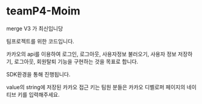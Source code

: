 # teamP4-Moim

merge V3 가 최신입니당

팀프로젝트를 위한 코드입니다.

카카오의 api를 이용하여 로그인, 로그아웃, 사용자정보 불러오기, 사용자 정보 저장하기, 로그아웃, 회원탈퇴 기능을 구현하는 것을 목표로 합니다.

SDK환경을 통해 진행됩니다. 

value의 string에 저장된 카카오 접근 키는 팀원 분들은 카카오 디벨로퍼 페이지의 네이티브 키를 입력해주세요.
